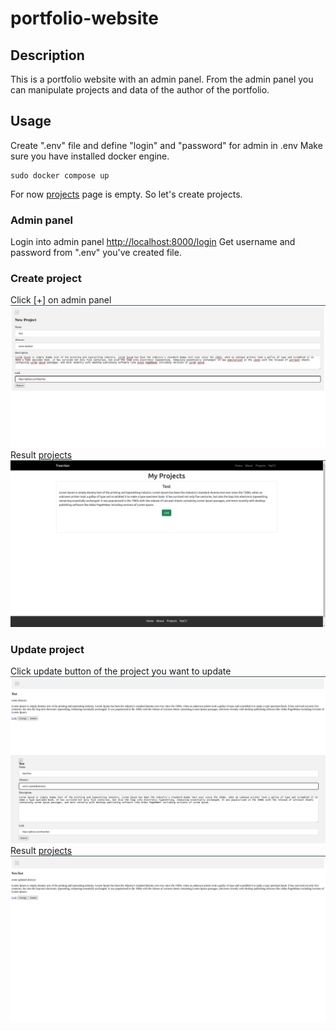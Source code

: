# portfolio-website

## Description
This is a portfolio website with an admin panel. From the admin panel you can manipulate projects and data of the author of the portfolio.

## Usage

Create ".env" file and define "login" and "password" for admin in .env
Make sure you have installed docker engine.

```console
sudo docker compose up
```
For now [projects](http://localhost:8000/projects) page is empty. So let's create projects.

### Admin panel
Login into admin panel [http://localhost:8000/login](http://localhost:8000/login)
Get username and password from ".env" you've created file.

### Create project
Click [+] on admin panel <br />
![img](docs/images/create_project.png)
Result [projects](http://localhost:8000/projects) <br />
![img](docs/images/client_result.png)

### Update project
Click update button of the project you want to update <br />
![img](docs/images/update_project.png)
Result [projects](http://localhost:8000/projects) <br />
![img](docs/images/update_result.png)

